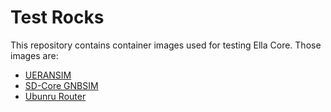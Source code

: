 # Test Rocks

This repository contains container images used for testing Ella Core. Those images are:
- [UERANSIM](#ueransim)
- [SD-Core GNBSIM](#gnbsim)
- [Ubunru Router](#ubuntu-router)
